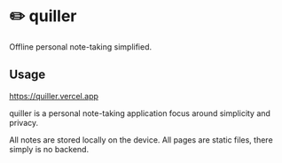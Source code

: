 # :pencil2: quiller

Offline personal note-taking simplified.

## Usage

https://quiller.vercel.app

quiller is a personal note-taking application focus around simplicity and privacy.

All notes are stored locally on the device. All pages are static files, there simply is no backend.
